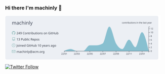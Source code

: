 ### Hi there I'm machinly 👋


<div style="display: flex; justify-content: space-between;">
  <img src="https://raw.githubusercontent.com/machinly/machinly/main/profile-summary-card-output/nord_bright/0-profile-details.svg" style="width: 100%; height: auto;">
  <div style="display: flex; flex-direction: column;">
    <img src="https://raw.githubusercontent.com/machinly/machinly/main/profile-summary-card-output/nord_bright/3-stats.svg" style="width: 49%; height: auto;">
    <img src="https://raw.githubusercontent.com/machinly/machinly/main/profile-summary-card-output/nord_bright/2-most-commit-language.svg" style="width: 49%; height: auto; align-item: right;">
  </div>
</div>



[![Twitter Follow](https://img.shields.io/twitter/follow/machinly?color=1DA1F2&logo=twitter&style=for-the-badge)](https://twitter.com/machinly)
